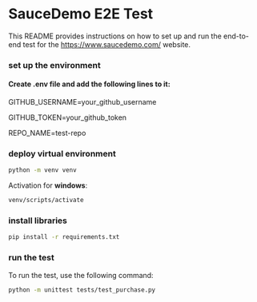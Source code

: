# SauceDemo E2E Test

This README provides instructions on how to set up and run the end-to-end test for the https://www.saucedemo.com/
website.

### set up the environment

#### Create .env file and add the following lines to it:

GITHUB_USERNAME=your_github_username

GITHUB_TOKEN=your_github_token

REPO_NAME=test-repo

### deploy virtual environment

```bash
python -m venv venv
```

Activation for **windows**:

```bash
venv/scripts/activate
```

### install libraries

```bash
pip install -r requirements.txt
```

### run the test

To run the test, use the following command:

```bash
python -m unittest tests/test_purchase.py
```
